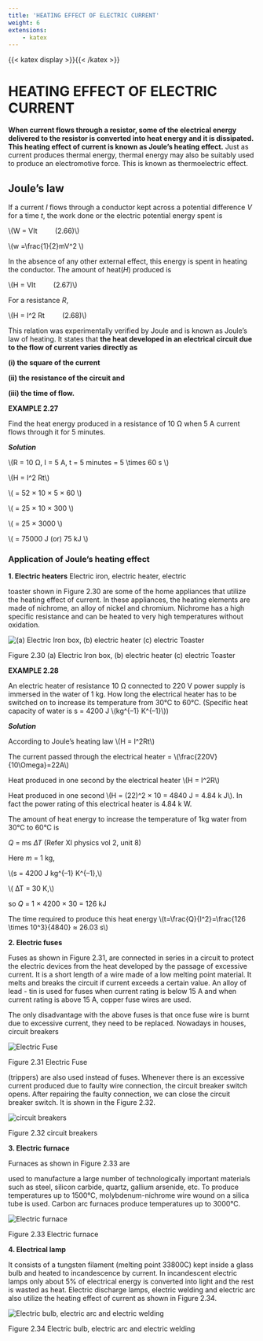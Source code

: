 ```yaml
---
title: 'HEATING EFFECT OF ELECTRIC CURRENT'
weight: 6
extensions:
    - katex
---
```


{{< katex display >}}{{< /katex >}}

# HEATING EFFECT OF ELECTRIC CURRENT

**When current flows through a resistor, some of the electrical energy delivered to the resistor is converted into heat energy and it is dissipated. This heating effect of current is known as Joule’s heating effect.** Just as current produces thermal energy, thermal energy may also be suitably used to produce an electromotive force. This is known as thermoelectric effect.

##  Joule’s law

If a current _I_ flows through a conductor kept across a potential difference _V_ for a time _t_, the work done or the electric potential energy spent is

\\(W = VIt &emsp;&emsp; (2.66)\\)

\\(w =\frac{1}{2}mV^2 \\) 

In the absence of any other external effect, this energy is spent in heating the conductor. The amount of heat(_H_) produced is

\\(H = VIt &emsp;&emsp; (2.67)\\)

For a resistance _R_,

\\(H = I^2 Rt &emsp;&emsp; (2.68)\\)

This relation was experimentally verified by Joule and is known as Joule’s law of heating. It states that **the heat developed in an electrical circuit due to the flow of current varies directly as**

**(i) the square of the current**

**(ii) the resistance of the circuit and**

**(iii) the time of flow.**

**EXAMPLE 2.27**

Find the heat energy produced in a resistance of 10 Ω when 5 A current flows through it for 5 minutes.

***Solution*** 

\\(R = 10 Ω, I = 5 A, t = 5 minutes = 5 \times 60 s \\)

\\(H = I^2 Rt\\)

\\( = 52 × 10 × 5 × 60 \\)

\\( = 25 × 10 × 300 \\)

\\( = 25 × 3000 \\)

\\( = 75000 J (or) 75 kJ \\) 

### Application of Joule’s heating effect

**1\. Electric heaters** Electric iron, electric heater, electric

toaster shown in Figure 2.30 are some of the home appliances that utilize the heating effect of current. In these appliances, the heating elements are made of nichrome, an alloy of nickel and chromium. Nichrome has a high specific resistance and can be heated to very high temperatures without oxidation.

![(a) Electric Iron box, (b) electric heater (c) electric Toaster](../2.30.png "")

Figure 2.30 (a) Electric Iron box, (b) electric heater (c) electric Toaster

**EXAMPLE 2.28**

An electric heater of resistance 10 Ω connected to 220 V power supply is immersed in the water of 1 kg. How long the electrical heater has to be switched on to increase its temperature from 30°C to 60°C. (Specific heat capacity of water is s = 4200 J \\(kg^{–1} K^{–1}\\))  

***Solution***

According to Joule’s heating law \\(H = I^2Rt\\)

The current passed through the electrical heater = \\(\frac{220V}{10\Omega}=22A\\)

Heat produced in one second by the electrical heater \\(H = I^2R\\)

Heat produced in one second \\(H = (22)^2 × 10 = 4840 J = 4.84 k J\\). In fact the power rating of this electrical heater is 4.84 k W.

The amount of heat energy to increase the temperature of 1kg water from 30°C to 60°C is

*Q* = ms *∆T* (Refer XI physics vol 2, unit 8)

Here *m* = 1 kg,

\\(s = 4200 J kg^{–1} K^{–1},\\)

\\( ∆T = 30 K,\\)

so *Q* = 1 × 4200 × 30 = 126 kJ

The time required to produce this heat energy \\(t=\frac{Q}{I^2}=\frac{126 \times 10^3}{4840} ≈ 26.03 s\\)


**2\. Electric fuses** 

Fuses as shown in Figure 2.31, are connected in series in a circuit to protect the electric devices from the heat developed by the passage of excessive current. It is a short length of a wire made of a low melting point material. It melts and breaks the circuit if current exceeds a certain value. An alloy of lead - tin is used for fuses when current rating is below 15 A and when current rating is above 15 A, copper fuse wires are used.

The only disadvantage with the above fuses is that once fuse wire is burnt due to excessive current, they need to be replaced. Nowadays in houses, circuit breakers

![ Electric Fuse](../2.31.png "")

Figure 2.31 Electric Fuse

(trippers) are also used instead of fuses. Whenever there is an excessive current produced due to faulty wire connection, the circuit breaker switch opens. After repairing the faulty connection, we can close the circuit breaker switch. It is shown in the Figure 2.32.

![circuit breakers](../2.32.png "")

Figure 2.32 circuit breakers

**3\. Electric furnace** 

Furnaces as shown in Figure 2.33 are

used to manufacture a large number of technologically important materials such as steel, silicon carbide, quartz, gallium arsenide, etc. To produce temperatures up to 1500°C, molybdenum-nichrome wire wound on a silica tube is used. Carbon arc furnaces produce temperatures up to 3000°C.

![Electric furnace](../2.33.png "")

Figure 2.33 Electric furnace

**4\. Electrical lamp** 

It consists of a tungsten filament (melting point 33800C) kept inside a glass bulb and heated to incandescence by current. In incandescent electric lamps only about 5% of electrical energy is converted into light and the rest is wasted as heat. Electric discharge lamps, electric welding and electric arc also utilize the heating effect of current as shown in Figure 2.34.

![Electric bulb, electric arc and electric welding](../2.34.png "")

Figure 2.34 Electric bulb, electric arc 
and electric welding
